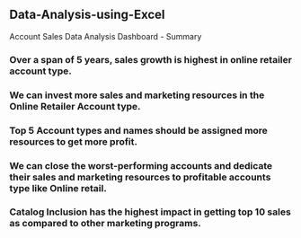 ## Data-Analysis-using-Excel
Account Sales Data Analysis Dashboard - Summary

### Over a span of 5 years, sales growth is highest in online retailer account type.

### We can invest more sales and marketing resources in the Online Retailer Account type.

### Top 5 Account types and names should be assigned more resources to get more profit.

### We can close the worst-performing accounts and dedicate their sales and marketing resources to profitable accounts type like Online retail.

### Catalog Inclusion has the highest impact in getting top 10 sales as compared to other marketing programs.


